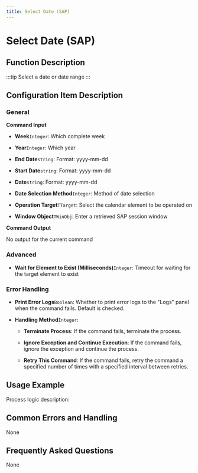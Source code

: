 ```yaml
---
title: Select Date (SAP)
---
```


# Select Date (SAP)

## Function Description

:::tip 
Select a date or date range
:::

## Configuration Item Description

### General

**Command Input**

- **Week**`Integer`: Which complete week

- **Year**`Integer`: Which year

- **End Date**`string`: Format: yyyy-mm-dd

- **Start Date**`string`: Format: yyyy-mm-dd

- **Date**`string`: Format: yyyy-mm-dd

- **Date Selection Method**`Integer`: Method of date selection

- **Operation Target**`TTarget`: Select the calendar element to be operated on

- **Window Object**`TWinObj`: Enter a retrieved SAP session window


**Command Output**

No output for the current command

### Advanced

- **Wait for Element to Exist (Milliseconds)**`Integer`: Timeout for waiting for the target element to exist


### Error Handling

- **Print Error Logs**`Boolean`: Whether to print error logs to the "Logs" panel when the command fails. Default is checked. 

- **Handling Method**`Integer`:

    - **Terminate Process**: If the command fails, terminate the process.

    - **Ignore Exception and Continue Execution**: If the command fails, ignore the exception and continue the process.

    - **Retry This Command**: If the command fails, retry the command a specified number of times with a specified interval between retries.

## Usage Example

Process logic description:

## Common Errors and Handling

None

## Frequently Asked Questions

None

